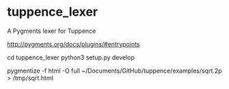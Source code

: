 # tuppence_lexer
A Pygments lexer for Tuppence



http://pygments.org/docs/plugins/#entrypoints

cd tuppence_lexer
python3 setup.py develop

pygmentize -f html -O full ~/Documents/GitHub/tuppence/examples/sqrt.2p > /tmp/sqrt.html
